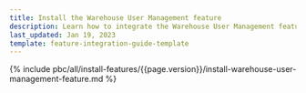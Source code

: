 ```yaml
---
title: Install the Warehouse User Management feature
description: Learn how to integrate the Warehouse User Management feature into your project
last_updated: Jan 19, 2023
template: feature-integration-guide-template
---
```


{% include pbc/all/install-features/{{page.version}}/install-warehouse-user-management-feature.md %} <!-- To edit, see /_includes/pbc/all/install-features/202304.0/install-warehouse-user-management-feature.md -->